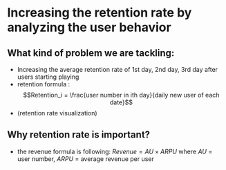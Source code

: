 # Increasing the retention rate by analyzing the user behavior

## What kind of problem we are tackling: 
- Increasing the average retention rate of 1st day, 2nd day, 3rd day after users starting playing
- retention formula : $$Retention_i = \frac{user number in ith day}{daily new user of each date}$$
- (retention rate visualization)

## Why retention rate is important?
- the revenue formula is following: $Revenue = AU \times ARPU$
where $AU$ = user number, $ARPU$ = average revenue per user
